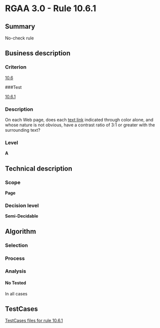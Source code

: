# RGAA 3.0 -  Rule 10.6.1

## Summary

No-check rule

## Business description

### Criterion

[10.6](http://asqatasun.github.io/RGAA--3.0--EN/RGAA3.0_Criteria_English_version_v1.html#crit-10-6)

###Test

[10.6.1](http://asqatasun.github.io/RGAA--3.0--EN/RGAA3.0_Criteria_English_version_v1.html#test-10-6-1)

### Description
On each Web page, does
    each <a href="http://asqatasun.github.io/RGAA--3.0--EN/RGAA3.0_Glossary_English_version_v1.html#mLienTexte">text
  link</a> indicated through color alone, and whose nature is
    not obvious, have a contrast ratio of 3:1 or greater
    with the surrounding text? 


### Level

**A**

## Technical description

### Scope

**Page**

### Decision level

**Semi-Decidable**

## Algorithm

### Selection

### Process

### Analysis

#### No Tested 

In all cases





##  TestCases 

[TestCases files for rule 10.6.1](https://github.com/Asqatasun/Asqatasun/tree/master/rules/rules-rgaa3.0/src/test/resources/testcases/rgaa30/Rgaa30Rule100601/) 


